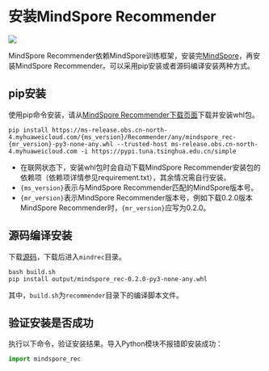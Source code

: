 # 安装MindSpore Recommender

<a href="https://gitee.com/mindspore/docs/blob/master/docs/recommender/docs/source_zh_cn/install.md" target="_blank"><img src="https://mindspore-website.obs.cn-north-4.myhuaweicloud.com/website-images/master/resource/_static/logo_source.png"></a>

MindSpore Recommender依赖MindSpore训练框架，安装完[MindSpore](https://gitee.com/mindspore/mindspore#安装)，再安装MindSpore Recommender。可以采用pip安装或者源码编译安装两种方式。

## pip安装

使用pip命令安装，请从[MindSpore Recommender下载页面](https://www.mindspore.cn/versions)下载并安装whl包。

```shell
pip install https://ms-release.obs.cn-north-4.myhuaweicloud.com/{ms_version}/Recommender/any/mindspore_rec-{mr_version}-py3-none-any.whl --trusted-host ms-release.obs.cn-north-4.myhuaweicloud.com -i https://pypi.tuna.tsinghua.edu.cn/simple
```

- 在联网状态下，安装whl包时会自动下载MindSpore Recommender安装包的依赖项（依赖项详情参见requirement.txt），其余情况需自行安装。
- `{ms_version}`表示与MindSpore Recommender匹配的MindSpore版本号。
- `{mr_version}`表示MindSpore Recommender版本号，例如下载0.2.0版本MindSpore Recommender时，`{mr_version}`应写为0.2.0。

## 源码编译安装

下载[源码](https://github.com/mindspore-lab/mindrec)，下载后进入`mindrec`目录。

```shell
bash build.sh
pip install output/mindspore_rec-0.2.0-py3-none-any.whl
```

其中，`build.sh`为`recommender`目录下的编译脚本文件。

## 验证安装是否成功

执行以下命令，验证安装结果。导入Python模块不报错即安装成功：

```python
import mindspore_rec
```
